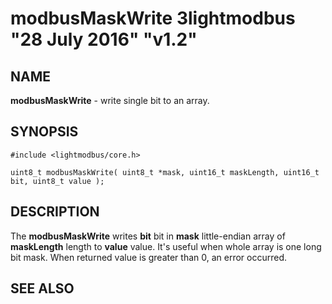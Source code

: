 # modbusMaskWrite 3lightmodbus "28 July 2016" "v1.2"

## NAME
**modbusMaskWrite** - write single bit to an array.

## SYNOPSIS
`#include <lightmodbus/core.h>`

`uint8_t modbusMaskWrite( uint8_t *mask, uint16_t maskLength, uint16_t bit, uint8_t value );`

## DESCRIPTION
The **modbusMaskWrite** writes **bit** bit in **mask** little-endian array of **maskLength** length to **value** value. It's useful when whole array is
 one long bit mask. When returned value is greater than 0, an error occurred.

## SEE ALSO
